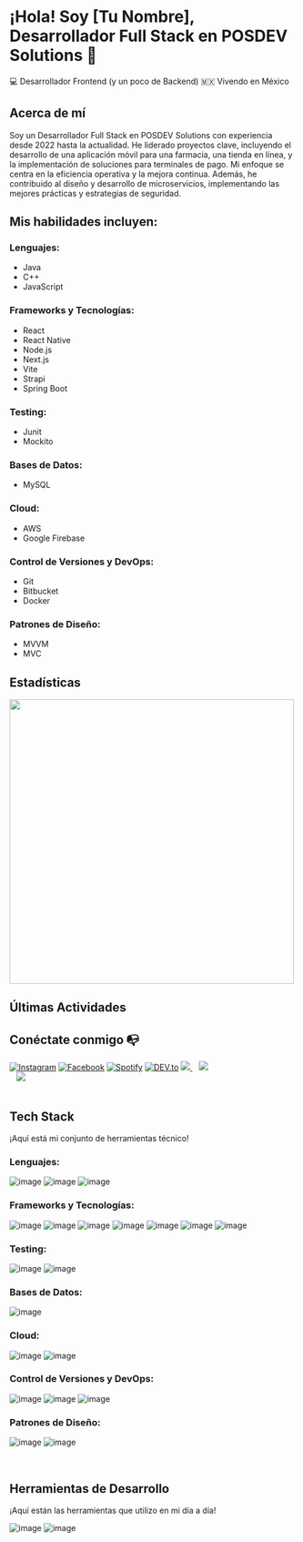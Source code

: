 # ¡Hola! Soy [Tu Nombre], Desarrollador Full Stack en POSDEV Solutions 👋

:computer: Desarrollador Frontend (y un poco de Backend)
:mexico: Vivendo en México

## Acerca de mí

Soy un Desarrollador Full Stack en POSDEV Solutions con experiencia desde 2022 hasta la actualidad. He liderado proyectos clave, incluyendo el desarrollo de una aplicación móvil para una farmacia, una tienda en línea, y la implementación de soluciones para terminales de pago. Mi enfoque se centra en la eficiencia operativa y la mejora continua. Además, he contribuido al diseño y desarrollo de microservicios, implementando las mejores prácticas y estrategias de seguridad.

## Mis habilidades incluyen:

### Lenguajes:
- Java
- C++
- JavaScript

### Frameworks y Tecnologías:
- React
- React Native
- Node.js
- Next.js
- Vite
- Strapi
- Spring Boot

### Testing:
- Junit
- Mockito

### Bases de Datos:
- MySQL

### Cloud:
- AWS
- Google Firebase

### Control de Versiones y DevOps:
- Git
- Bitbucket
- Docker

### Patrones de Diseño:
- MVVM
- MVC

## Estadísticas

<p>
  <a href="#"><img src="https://github-readme-stats-nine-ashen.vercel.app/api?username=[TuNombreDeUsuario]&show_icons=true&count_private=true&theme=dark" width="500"></a>
</p>

## Últimas Actividades

<!--START_SECTION:activity-->

<!--END_SECTION:activity-->

## Conéctate conmigo :mailbox_with_no_mail:

<a href="[TuEnlaceDeInstagram]" target="_blank"><img src="https://img.shields.io/badge/Instagram-%23E4405F.svg?&style=flat-square&logo=instagram&logoColor=white" alt="Instagram"></a>
<a href="[TuEnlaceDeFacebook]" target="_blank"><img src="https://img.shields.io/badge/Facebook-%231877F2.svg?&style=flat-square&logo=facebook&logoColor=white" alt="Facebook"></a>
<a href="[TuEnlaceDeSpotify]" target="_blank"><img src="https://img.shields.io/badge/Spotify-%231ED760.svg?&style=flat-square&logo=spotify&logoColor=white" alt="Spotify"></a>
<a href="[TuSitioWebPersonal]" target="_blank"><img src="https://img.shields.io/badge/DEV-%230A0A0A.svg?&style=flat-square&logo=DEV.to&logoColor=white" alt="DEV.to"></a>
<a href="[TuEnlaceDeLinkedin]" target="_blank">
<img src="https://img.shields.io/badge/linkedin-%230077B5.svg?&style=for-the-badge&logo=linkedin&logoColor=white" />
</a>&nbsp;&nbsp;
<a href="[TuEnlaceDeTwitter]" target="_blank">
<img src="https://img.shields.io/badge/Twitter-1DA1F2?style=for-the-badge&logo=twitter&logoColor=white" />  
 </a>&nbsp;&nbsp;
<a href="[TuCorreoElectronico]">
<img src="https://img.shields.io/badge/Gmail-D14836?style=for-the-badge&logo=gmail&logoColor=white" />  
 </a>&nbsp;&nbsp;

## Tech Stack

¡Aquí está mi conjunto de herramientas técnico!

### Lenguajes:

![image](https://img.shields.io/badge/Java-%23ED8B00.svg?&style=for-the-badge&logo=java&logoColor=white)
![image](https://img.shields.io/badge/C++-%2300599C.svg?&style=for-the-badge&logo=c%2B%2B&ogoColor=white)
![image](https://img.shields.io/badge/JavaScript-F7DF1E?style=for-the-badge&logo=javascript&logoColor=black)

### Frameworks y Tecnologías:

![image](https://img.shields.io/badge/React-20232A?style=for-the-badge&logo=react&logoColor=61DAFB)
![image](https://img.shields.io/badge/React_Native-20232A?style=for-the-badge&logo=react&logoColor=61DAFB)
![image](https://img.shields.io/badge/Node.js-43853D?style=for-the-badge&logo=node-dot-js&logoColor=white)
![image](https://img.shields.io/badge/Next.js-000000?style=for-the-badge&logo=next-dot-js&logoColor=white)
![image](https://img.shields.io/badge/Vite-646CFF?style=for-the-badge&logo=vite&logoColor=white)
![image](https://img.shields.io/badge/Strapi-2E7EEA?style=for-the-badge&logo=strapi&logoColor=white)
![image](https://img.shields.io/badge/Spring_Boot-F2F4F9?style=for-the-badge&logo=spring-boot)

### Testing:

![image](https://img.shields.io/badge/Junit-C21325?style=for-the-badge&logo=junit&logoColor=white)
![image](https://img.shields.io/badge/Mockito-DC3832?style=for-the-badge&logo=mockito&logoColor=white)

### Bases de Datos:

![image](https://img.shields.io/badge/MySQL-4479A1?style=for-the-badge&logo=mysql&logoColor=white)

### Cloud:

![image](https://img.shields.io/badge/AWS-%23FF9900.svg?&style=for-the-badge&logo=amazon-aws&logoColor=white)
![image](https://img.shields.io/badge/Google_Firebase-FFCA28?style=for-the-badge&logo=firebase&logoColor=black)

### Control de Versiones y DevOps:

![image](https://img.shields.io/badge/Git-F05032?style=for-the-badge&logo=git&logoColor=white)
![image](https://img.shields.io/badge/Bitbucket-0052CC?style=for-the-badge&logo=bitbucket&logoColor=white)
![image](https://img.shields.io/badge/Docker-2496ED?style=for-the-badge&logo=docker&logoColor=white)

### Patrones de Diseño:

![image](https://img.shields.io/badge/MVVM-%23FF2D20.svg?&style=for-the-badge&logo=dot-net&logoColor=white)
![image](https://img.shields.io/badge/MVC-%23CB3837.svg?&style=for-the-badge&logo=.net&logoColor=white)

<br/>

## Herramientas de Desarrollo

¡Aquí están las herramientas que utilizo en mi día a día!

![image](https://img.shields.io/badge/Visual_Studio_Code-0078D4?style=for-the-badge&logo=visual-studio-code&logoColor=white)
![image](https://img.shields.io/badge/Postman-FF6C37?style=for-the-badge&logo=postman&logoColor=white)

